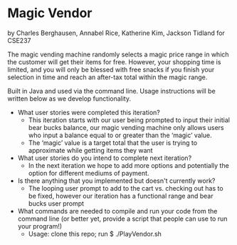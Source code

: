 # Magic Vendor
by Charles Berghausen, Annabel Rice, Katherine Kim, Jackson Tidland for CSE237

The magic vending machine randomly selects a magic price range in which the customer will get their items for free. However, your shopping time is limited, and you will only be blessed with free snacks if you finish your selection in time and reach an after-tax total within the magic range.

Built in Java and used via the command line. Usage instructions will be written below as we develop functionality.
* What user stories were completed this iteration?
    * This iteration starts with our user being prompted to input their initial bear bucks balance, our magic vending machine only allows users who input a balance equal to or greater than the ‘magic’ value. 
    * The ‘magic’ value is a target total that the user is trying to approximate while getting items they want 
* What user stories do you intend to complete next iteration?
    * In the next iteration we hope to add more options and potentially the option for different mediums of payment. 
* Is there anything that you implemented but doesn't currently work?
     * The looping user prompt to add to the cart vs. checking out has to be fixed, however our iteration has a functional range and bear bucks user prompt
* What commands are needed to compile and run your code from the command line (or better yet, provide a script that people can use to run your program!)
    * Usage: clone this repo; run $ ./PlayVendor.sh

